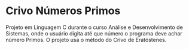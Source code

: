 # Crivo Números Primos

Projeto em Linguagem C durante o curso Análise e Desenvolvimento de Sistemas, onde o usuário digita até que número o programa deve achar número Primos. O projeto usa o método do Crivo de Eratóstenes.